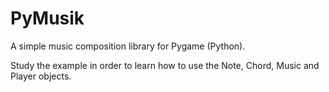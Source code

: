 # PyMusik
A simple music composition library for Pygame (Python).

Study the example in order to learn how to use the Note, Chord, Music and Player objects.
